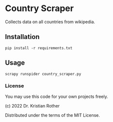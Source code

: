 
# Country Scraper

Collects data on all countries from wikipedia.

## Installation

    pip install -r requirements.txt

## Usage

    scrapy runspider country_scraper.py

### License

You may use this code for your own projects freely.

(c) 2022 Dr. Kristian Rother

Distributed under the terms of the MIT License.
